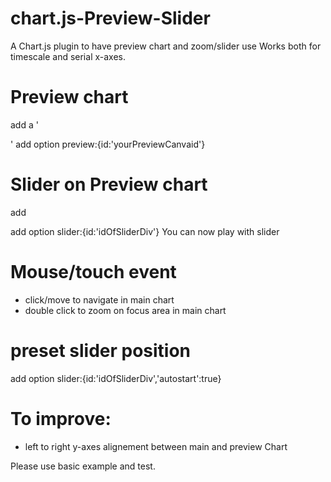 # chart.js-Preview-Slider
A Chart.js plugin to have preview chart and zoom/slider use
Works both for timescale and serial x-axes.

# Preview chart
add a 
  '<div>
		<canvas id="canvasPreview"></canvas>
	</div>'
add option preview:{id:'yourPreviewCanvaid'}

# Slider on Preview chart
add
  </div> 
		<div id="slider">
	</div>
add option slider:{id:'idOfSliderDiv'}
You can now play with slider

# Mouse/touch event 
- click/move to navigate in main chart 
- double click to zoom on focus area in main chart 

# preset slider position
add option slider:{id:'idOfSliderDiv','autostart':true}

# To improve:
- left to right y-axes alignement between main and preview Chart

Please use basic example and test.


